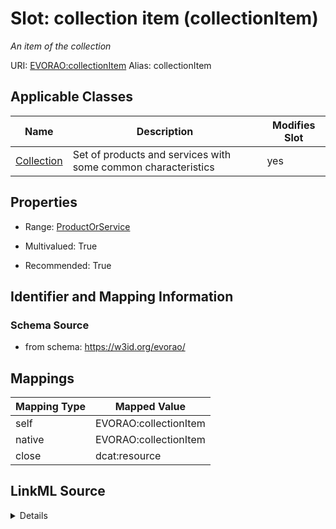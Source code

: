 

# Slot: collection item (collectionItem) 


_An item of the collection_





URI: [EVORAO:collectionItem](https://w3id.org/evorao/collectionItem)
Alias: collectionItem

<!-- no inheritance hierarchy -->





## Applicable Classes

| Name | Description | Modifies Slot |
| --- | --- | --- |
| [Collection](Collection.md) | Set of products and services with some common characteristics |  yes  |







## Properties

* Range: [ProductOrService](ProductOrService.md)

* Multivalued: True

* Recommended: True





## Identifier and Mapping Information







### Schema Source


* from schema: https://w3id.org/evorao/




## Mappings

| Mapping Type | Mapped Value |
| ---  | ---  |
| self | EVORAO:collectionItem |
| native | EVORAO:collectionItem |
| close | dcat:resource |




## LinkML Source

<details>
```yaml
name: collectionItem
description: An item of the collection
title: collection item
from_schema: https://w3id.org/evorao/
close_mappings:
- dcat:resource
rank: 1000
alias: collectionItem
domain_of:
- Collection
range: ProductOrService
required: false
recommended: true
multivalued: true

```
</details>